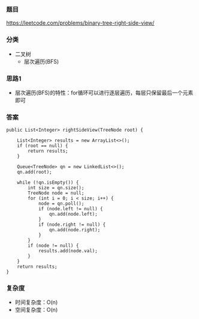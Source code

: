 ### 题目
https://leetcode.com/problems/binary-tree-right-side-view/

### 分类
* 二叉树
    * 层次遍历(BFS)

### 思路1
* 层次遍历(BFS)的特性：for循环可以进行逐层遍历，每层只保留最后一个元素即可

### 答案
```
public List<Integer> rightSideView(TreeNode root) {

    List<Integer> results = new ArrayList<>();
    if (root == null) {
        return results;
    }

    Queue<TreeNode> qn = new LinkedList<>();
    qn.add(root);

    while (!qn.isEmpty()) {
        int size = qn.size();
        TreeNode node = null;
        for (int i = 0; i < size; i++) {
            node = qn.poll();
            if (node.left != null) {
                qn.add(node.left);
            }
            if (node.right != null) {
                qn.add(node.right);
            }
        }
        if (node != null) {
            results.add(node.val);
        }
    }
    return results;
}
```

### 复杂度
* 时间复杂度：O(n)
* 空间复杂度：O(n)
